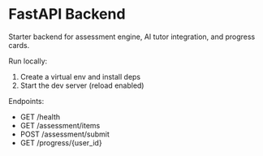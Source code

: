 # FastAPI Backend

Starter backend for assessment engine, AI tutor integration, and progress cards.

Run locally:

1. Create a virtual env and install deps
2. Start the dev server (reload enabled)

Endpoints:
- GET /health
- GET /assessment/items
- POST /assessment/submit
- GET /progress/{user_id}

